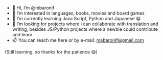 - 👋 Hi, I’m @mbaronif
- 👀 I’m interested in languages, books, movies and board games
- 🌱 I’m currently learning Java Script, Python and Japanese 😁
- 💞️ I’m looking for projects where I can collaborate with translation and writing, besides JS/Python projects where a newbie could contribute and learn
- 📫 You can reach me here or by e-mail: mabaronif@gmail.com

(Still learning, so thanks for the patience 😄)


<!---
mbaronif/mbaronif is a ✨ special ✨ repository because its `README.md` (this file) appears on your GitHub profile.
You can click the Preview link to take a look at your changes.
--->
